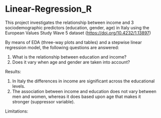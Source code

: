 # Linear-Regression_R
This project investigates the relationship between income and 3 sociodemographic predictors (education, gender, age) in Italy using the European Values Study Wave 5 dataset (https://doi.org/10.4232/1.13897)

By means of EDA (three-way plots and tables) and a stepwise linear regression model, the following questions are answered:

1.	What is the relationship between education and income?
2.	Does it vary when age and gender are taken into account?

Results: 

1. In Italy the differences in income are significant across the educational levels.
2. The association between income and education does not vary between men and women, whereas it does based upon age that makes it
stronger (suppressor variable).

Limitations: 
